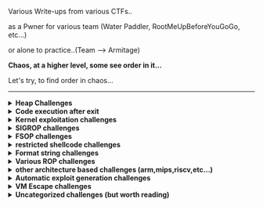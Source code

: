 Various Write-ups from various CTFs..

as a Pwner for various team (Water Paddler, RootMeUpBeforeYouGoGo, etc...)

or alone to practice..(Team --> Armitage)


**Chaos, at a higher level, some see order in it...**

Let's try, to find order in chaos...

---

<details>
  <summary><strong>Heap Challenges</strong></summary>

  ### libc 2.35

  - **0CTF TCTF 2022** --> babyheap
    * [https://github.com/nobodyisnobody/write-ups/tree/main/0CTF.TCTF.2022/pwn/babyheap](https://github.com/nobodyisnobody/write-ups/tree/main/0CTF.TCTF.2022/pwn/babyheap)
    * *seccomp in place, heap overflow due to type confusion,  do chunk overlap for leak, then two tcache poisonning attacks*
    * *code execution via forging dtor_list table in tls-storage, and erasing the random value at fs:0x30*

  - **DiceCTF HOPE 2022** --> catastrophe
    * [](https://github.com/nobodyisnobody/write-ups/tree/main/DiceCTF%40HOPE.2022/pwn/catastrophe)
    * *double free in fastbin, then overwrite libc strlen got entry with system() address*
    * *code execution when calling puts() function (that calls strlen...)*

  ### libc 2.34

  - **MetaCTF 2021** --> hookless
    * [https://github.com/nobodyisnobody/write-ups/tree/main/MetaCtf.2021/pwn/Hookless]()
    * *double free in delete function,uaf in edit function (usable once),uaf in display() function too*
    * *House of Botcake attack, we overwrite IO_2_1_stdout with environ address to leak stack address*
    * *we write a ROP directly on stack to achieve code execution*

  ### libc 2.32

  - **vsCTF 2022** --> EZorange
    * [https://github.com/nobodyisnobody/write-ups/tree/main/vsCTF.2022/pwn/ezorange]()
    * *oob read/write in edit function, no free available, use same method than house of orange to free chunks*
    * *we free two chunks, then do tcache poisonning with the oob, and overwrite __malloc_hook*

  ### libc 2.31

  - **justCTF 2022** --> notes
    * [https://github.com/nobodyisnobody/write-ups/tree/main/justCTF.2022/pwn/notes]()
    * *fastbin dup attack, then write to __free_hook*

  - **idek CTF 2021** --> stacknotes
    * [https://github.com/nobodyisnobody/write-ups/tree/main/idekCTF.2021/pwn/stacknotes]()
    * *malloca alloc chunk on stack depending on size,we forge a fake chunk on stack, do a house of spirit attack on it*
    * *then alloc a chunk on stack with our ROP that overwrite return address*

  - **Tamil CTF 2021** --> University
    * [https://github.com/nobodyisnobody/write-ups/tree/main/Tamil.CTF.2021/pwn/University.Pwn]()
    * *overflow in edit because of strlen on a non-zero terminated string, will give us a read/write primitive*
    * *we set tcache.count in tcache_perthread_struct to 7 , to make a chunk goes to unsorted, to have a libc address leak*
    * *we edit tcache_entry of bloc of size 0x20 to __free_hook*

  - **HSCTF 8 CTF 2021** --> House of sice
    * [https://github.com/nobodyisnobody/write-ups/tree/main/HSCTF.8.CTF.2021/House.of.Sice]()
    * *double free vulnerability, using fastbin dup attack, then allocation on __free_hook*

  - **DownUnder CTF 2021** --> DUCTF Note
    * [https://github.com/nobodyisnobody/write-ups/tree/main/DownUnderCTF.2021/pwn/DUCTFnote]()
    * *int8 overflow in edit function, then write in tcache metadata, then allocation on __free_hook*

  - **DigitalOverdose CTF 2021** --> flavor
    * [https://github.com/nobodyisnobody/write-ups/tree/main/DigitalOverdose.2021/pwn/flavor]()
    * *double free vulnerability and uaf, then allocation on __free_hook*

  ### libc 2.29

  - **GDG Algiers CTF 2022** --> Notes Keeper
    * [https://github.com/nobodyisnobody/write-ups/tree/main/GDG.Algiers.CTF.2022/pwn/Notes.keeper]()
    * *use null byte overflow to make 0x118 chunk goes to tcache 0x20 size when freed*
    * *the do fastbin dup attack, to finally overwrite __free_hook*
    
  ### libc 2.27

  - **RaR CTF 2021** --> unintended
    * [https://github.com/nobodyisnobody/write-ups/tree/main/RaRCTF.2021/pwn/unintended]()
    * *heap overflow because of strlen usage, then make overlapping chunk & tcache poisonning*
    * *finally overwrite __free_hook*

  - **IJCTF 2021** --> ezpez
    * [https://github.com/nobodyisnobody/write-ups/tree/main/IJCTF.2021/pwn/ezpez]()
    * *double free on tcache_head to have allocation in unsorted, leak libc, double free on stdin to modify filedescriptor and leak flag*

  - **HSCTF 8 CTF 2021** --> Use after freedom
    * [https://github.com/nobodyisnobody/write-ups/tree/main/HSCTF.8.CTF.2021/use_after_freedom]()
    * *unsorted bin attack, overwrite global_max_fast, then overwrite __free_hook*
 
  ### libc 2.25
  - **Tamil CTF 2021*** --> Vuln Storage
    * [https://github.com/nobodyisnobody/write-ups/blob/main/Tamil.CTF.2021/pwn/Vuln.Storage/]()


</details>

<details>
  <summary><strong>Code execution after exit</strong></summary>

  - **Imaginary CTF 2022** --> rope
    * [https://github.com/nobodyisnobody/write-ups/tree/main/imaginary.CTF.2022/pwn/rope]()
    * *code execution via overwriting _rtld_global+3848 , that is __rtld_lock_lock_recursive (GL(dl_load_lock));*
    * *and pivoting in _rtld_global , via gets() and setcontext gadget* 

</details>

<details>
  <summary><strong>Kernel exploitation challenges</strong></summary>

  - **UTCTF 2022** --> bloat
    * [https://github.com/nobodyisnobody/write-ups/tree/main/UTCTF.2022/pwn/bloat]()
    * *use write primitive in kernel module, to overwrite modprobe_path*

</details>

</details>

<details>
  <summary><strong>SIGROP challenges</strong></summary>

  - **Tamil CTF 2021** --> Insecure system
    * [https://github.com/nobodyisnobody/write-ups/tree/main/Tamil.CTF.2021/pwn/Insecure.System]()
    * *ROP & sigrop*

  - **Tamil CTF 2021** --> Stress Rope
    * [https://github.com/nobodyisnobody/write-ups/tree/main/Tamil.CTF.2021/pwn/Stress.Rope]()
    * *small echo server in assembly, very few gadgets --> ROP & sigrop*

  - **PBjar CTF 2021** --> Imdeghost
    * [https://github.com/nobodyisnobody/write-ups/tree/main/PBjar.CTF.2021/pwn/Imdeghost]()
    * *restricted shellcode, resolved via connect back shellcode done in sigrop*
    
</details>

<details>
  <summary><strong>FSOP challenges</strong></summary>

  - **SECCON CTF 2022 Quals** --> Baby file
    * [https://github.com/nobodyisnobody/write-ups/blob/main/SECCON.CTF.2022.Quals/pwn/babyfile/]()
    * *libc-2.31 based fsop exploitation, _wide_data is NULL and non reachable, we populate pointers first*
    * *then leak libc & random value at fs:0x30, we forge onegagdet mangled address and have code execution via _cookie_write*

  - **Hack.lu CTF 2022** --> byor
    * [https://github.com/nobodyisnobody/write-ups/tree/main/Hack.lu.CTF.2022/pwn/byor]()
    * *libc-2.35 based fsop exploitation, _wide_data points on NULL chunk, we can overwrite stdout*
    * *code execution via _IO_wfile_underflow , we execute system('/bin/sh'),  new standard for FSOP*

  - **FCSC 2022** --> RPG
    * [https://github.com/nobodyisnobody/write-ups/tree/main/FCSC.2022/pwn/RPG]()
    * *heap overflow in FILE structure, then we use FSOP read/write to overwrite __free_hook*
    
</details>

<details>
  <summary><strong>restricted shellcode challenges</strong></summary>

  - **Redpwn CTF 2021** --> gelcode-2
    * [https://github.com/nobodyisnobody/write-ups/tree/main/RedpwnCTF.2021/pwn/gelcode-2]()
    * *shellcode with only opcodes from 0 to 5, and a seccomp that force open/read/write shellcode*

  - **MetaCTF 2021** --> sequential shellcode
    * [https://github.com/nobodyisnobody/write-ups/tree/main/MetaCtf.2021/pwn/Sequential.Shellcode]()
    * *shellcode where every byte must be bigger then the preceding one*

  - **Maple CTF 2022** --> EBCSIC
    * [https://github.com/nobodyisnobody/write-ups/tree/main/MapleCTF.2022/pwn/EBCSIC]()
    * *shellcode alphanumeric but restricted to cp037 charset*

  - **FCSC 2022** --> palindrome
    * [https://github.com/nobodyisnobody/write-ups/tree/main/FCSC.2022/pwn/Palindrome]()
    * *need to write a palindrome shellcode, that can be read and executed in two direction*

  - **Aero CTF 2021** --> Shell Master 2
    * [https://github.com/nobodyisnobody/write-ups/tree/main/Aero.CTF.2021/Shell.Master.2]()
    * *run and execute 16byte alphanumeric shellcodes*

  - **idek CTF 2021** --> Guardians of the Galaxy
    * [https://github.com/nobodyisnobody/write-ups/tree/main/idekCTF.2021/pwn/Guardians.of.the.Galaxy]()
    * *shellcode that finds an previously left opened filedescriptor to escape chroot*

</details>

<details>
  <summary><strong>Format string challenges</strong></summary>

  - **PBjar CTF 2021** --> wallstreet32
    * [https://github.com/nobodyisnobody/write-ups/tree/main/PBjar.CTF.2021/pwn/Wallstreet32]()
    * *restricted format string with many format chars forbidden, use trick '%*\n' to get a leak (libc-2.31 based)*

  - **MetaCTF 2021** --> Simple Format Returned
    * [https://github.com/nobodyisnobody/write-ups/tree/main/MetaCtf.2021/pwn/Simple.Format.Returned]()
    * *well classical format string, need bruteforce*

  - **Maple CTF 2022** --> printf
    * [https://github.com/nobodyisnobody/write-ups/tree/main/MapleCTF.2022/pwn/printf]()
    * *well classical format string, need bruteforce*

  - **Imaginary CTF 2021** --> inkaphobia
    * [https://github.com/nobodyisnobody/write-ups/tree/main/Imaginary.CTF.2021/pwn/inkaphobia]()
    * *well classical format string, need bruteforce*

  - **IJCTF 2021** --> baby sum
    * [https://github.com/nobodyisnobody/write-ups/tree/main/IJCTF.2021/pwn/baby-sum]()
    * *simple format string*

  - **FCSC 2022** --> Formatage
    * [https://github.com/nobodyisnobody/write-ups/tree/main/FCSC.2022/pwn/Formatage]()
    * *well classical format string, need bruteforce*

  - **DigitalOverdose CTF 2021** --> uncurved
    * [https://github.com/nobodyisnobody/write-ups/tree/main/DigitalOverdose.2021/pwn/uncurved]()
    * *format string on heap with seccond that forbid execve, and bit a of bruteforce*

  - **Asis CTF Quals 2022*** --> Baby Scan II
    * [https://github.com/nobodyisnobody/write-ups/tree/main/ASIS.CTF.Quals.2022/pwn/Baby.scan.II]()
    * *abuse format string in snprintf to have a write anywhere primitive*
    * *then overwrite exit got entry with _start, then overwrite atoi with printf for leaks*
    * *then overwrite atoi() with system() for code execution*/

</details>

<details>
  <summary><strong>Various ROP challenges</strong></summary>

  - **MetaCTF 2021** --> An Attempt Was Made
    * [https://github.com/nobodyisnobody/write-ups/tree/main/MetaCtf.2021/pwn/A.Attempt.Was.Made]()
    * *restricted rop, execve forbidden, few gadgets (no libcsu_init gadget), use only add_gadget to forge gadgets*

  - **Hayyim CTF 2021** --> warmup
    * [https://github.com/nobodyisnobody/write-ups/tree/main/Hayyim.CTF.2022/pwn/warmup]()
    * *simple rop challenge*

  - **Hayyim CTF 2021** --> cooldown
    * [https://github.com/nobodyisnobody/write-ups/tree/main/Hayyim.CTF.2022/pwn/cooldown]()
    * *more restricted rop challenge*

  - **Fword CTF 2021** --> blacklist revenge
    * [https://github.com/nobodyisnobody/write-ups/tree/main/Fword.CTF.2021/pwn/blacklist.revenge]()
    * *seccomp in place to forbid execve, no stdout/stderr output, so a mix of ROP+connect back shellcode*

  - **DefCamp CTF 2022** --> blindsight
    * [https://github.com/nobodyisnobody/write-ups/tree/main/DefCamp.CTF.2022/pwn/blindsight]()
    * *blind remote ROP with no binaries given*

  - **TamuCTF 2022** --> Rop Golf
    * [https://github.com/nobodyisnobody/write-ups/tree/main/TamuCTF.2022/pwn/Rop.Golf]()
    * *restricted ROP with few gadgets*

</details>

<details>
  <summary><strong>other architecture based challenges (arm,mips,riscv,etc...)</strong></summary>

  - **LINE CTF 2022** --> simbox   (arm)
    * [https://github.com/nobodyisnobody/write-ups/tree/main/LINE.CTF.2022/pwn/simbox]()
    * *ARM challenge based on gnu simulator 11.2 (with custom patch), we rop it, and dump flag*

  - **JustCTF 2022** --> arm        (aarch64)
    * [https://github.com/nobodyisnobody/write-ups/tree/main/justCTF.2022/pwn/arm]()
    * *simple aarch64 exploitation challenge*

  - **HackIM CTF 2022** --> Typical ROP    (riscv)
    * [https://github.com/nobodyisnobody/write-ups/tree/main/nullcon.HackIM.2022/pwn/typical.ROP]()
    * *simple riscv gets buffer overflow exploitation challenge*

</details>

<details>
  <summary><strong>Automatic exploit generation challenges</strong></summary>

  - **Imaginary CTF 2021** --> speedrun
    * [https://github.com/nobodyisnobody/write-ups/tree/main/Imaginary.CTF.2021/pwn/speedrun]()
    * *automatic generated exploit, gets buffer overflow type*

  - **TamuCTF 2022** --> Quick Mafs
    * [https://github.com/nobodyisnobody/write-ups/tree/main/TamuCTF.2022/pwn/Quick.Mafs]()
    * *5 automatic generated exploits to exploit *

</details>

<details>
  <summary><strong>VM Escape challenges</strong></summary>

  - **Fword CTF 2021** --> Peaky and the brain
    * [https://github.com/nobodyisnobody/write-ups/tree/main/Fword.CTF.2021/pwn/peaky.and.the.brain]()
    * *funny challenge, web application written in python, convert an image to brainfuck language, then execute brainfuck code*
    * *oob write on stack in brainfuck interpreter, seccomp in place forbid execve, so open/read/write shellcode translated in brainfuck*

  - **CyberSecurityRumble CTF 2022** --> riscv-jit
    * [https://github.com/nobodyisnobody/write-ups/tree/main/CyberSecurityRumble.CTF.2022/pwn/riscv-jit]()
    * *escape from a riscv bson parser inside a riscv jit interpreter to a riscv shellcode,*
    * *then escape from a riscv just in time interpreter via a oob write in rwx zone, and execute x86 shellcode*

  - **CyberSecurityRumble CTF 2020** --> bflol
    * [https://github.com/nobodyisnobody/write-ups/tree/main/CyberSecurityRumble.CTF.2020/bflol]()
    * *oob read/write in a brainfuck interpreter , we dump our leaks on stack*
    * *then overwrite return address with a onegadget*

  - **404 CTF 2022** --> Changement d'architecture II
    * [https://github.com/nobodyisnobody/write-ups/tree/main/ASIS.CTF.Quals.2022/pwn/Baby.scan.II]()
    * *a sort of arm lite vm, oob read/write in registers access, that permit overwrite FILE structure*
    * *then we get code execution via FSOP*

  - **0CTF TCTF 2022** --> ezvm
    * [https://github.com/nobodyisnobody/write-ups/tree/main/0CTF.TCTF.2022/pwn/ezvm]()
    * *escape a stack machine type of vm, via an oob write, we leak an address on heap via program logic trick*
    * *then we get execution on exit, by forging a dtors_table in tls-storage and erasing random val at fs:0x30*

</details>

<details>
  <summary><strong>Uncategorized challenges (but worth reading)</strong></summary>

  - **Google CTF Quals 2022** --> FixedASLR
    * [https://github.com/nobodyisnobody/write-ups/tree/main/Google.CTF.2022/pwn/FixedASLR]()
    * *great challenge, attack on LFSR based with a known output, to calculate canary (generated by the LFSR)*
    * *use a ROP and a SIGROP for shell execution*

  - **FCSC 2022** --> httpd
    * [https://github.com/nobodyisnobody/write-ups/tree/main/FCSC.2022/pwn/httpd]()
    * *interesting challenge, exploitation of syslog() format string vuln by child process, that exploit the parent process*
    * *child process http authentification has a buffer overflow in base64 decoding to a fixed buffer on stack*

  - **FCSC 2022** --> deflation
    * [https://github.com/nobodyisnobody/write-ups/tree/main/FCSC.2022/pwn/Deflation]()
    * *buffer overflow when decompressing zlib compressed data, then restricted ROP*

  - **Balsn CTF 2022** --> Asian Parents
    * [https://github.com/nobodyisnobody/write-ups/tree/main/Balsn.CTF.2022/pwn/Asian.Parents]()
    * *interesting challenge where a parent process trace a child process to filter his syscalls via ptrace*

  - **Balsn CTF 2021** --> orxw
    * [https://github.com/nobodyisnobody/write-ups/tree/main/Balsn.CTF.2021/pwn/orxw]()
    * *interesting challenge where a parent can only write, and a child process can only open and read*
    * *stdin,stdout,stderr are closed, so we use time to extract flag content by testing each char, and blocking when right guess*

</details>

